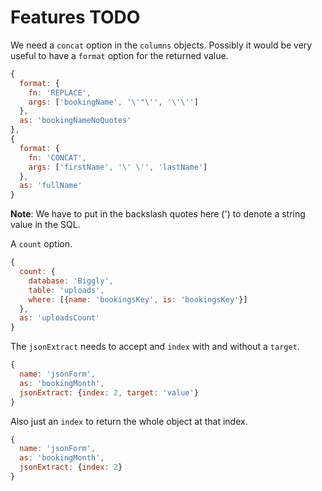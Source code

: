 # Features TODO

We need a `concat` option in the `columns` objects.
Possibly it would be very useful to have a `format` option for the returned value.

```js
{
  format: {
    fn: 'REPLACE',
    args: ['bookingName', '\'"\'', '\'\'']
  },
  as: 'bookingNameNoQuotes'
},
{
  format: {
    fn: 'CONCAT',
    args: ['firstName', '\' \'', 'lastName']
  },
  as: 'fullName'
}
```
**Note**: We have to put in the backslash quotes here (\') to denote a string value in the SQL.

A `count` option.

```js
{
  count: {
    database: 'Biggly',
    table: 'uploads',
    where: [{name: 'bookingsKey', is: 'bookingsKey'}]
  },
  as: 'uploadsCount'
}
```

The `jsonExtract` needs to accept and `index` with and without a
`target`.

```js
{
  name: 'jsonForm',
  as: 'bookingMonth',
  jsonExtract: {index: 2, target: 'value'}
}
```

Also just an `index` to return the whole object at that index.

```js
{
  name: 'jsonForm',
  as: 'bookingMonth',
  jsonExtract: {index: 2}
}
```


